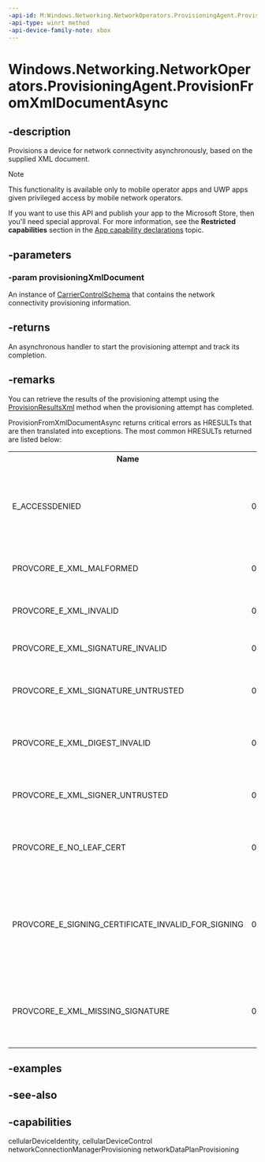 ```yaml
---
-api-id: M:Windows.Networking.NetworkOperators.ProvisioningAgent.ProvisionFromXmlDocumentAsync(System.String)
-api-type: winrt method
-api-device-family-note: xbox
---
```


<!-- Method syntax
public Windows.Foundation.IAsyncOperation<Windows.Networking.NetworkOperators.ProvisionFromXmlDocumentResults> ProvisionFromXmlDocumentAsync(System.String provisioningXmlDocument)
-->

# Windows.Networking.NetworkOperators.ProvisioningAgent.ProvisionFromXmlDocumentAsync

## -description
Provisions a device for network connectivity asynchronously, based on the supplied XML document.

> [!NOTE]
> This functionality is available only to mobile operator apps and UWP apps given privileged access by mobile network operators.
> 
> If you want to use this API and publish your app to the Microsoft Store, then you'll need special approval. For more information, see the **Restricted capabilities** section in the [App capability declarations](/windows/uwp/packaging/app-capability-declarations#restricted-capabilities) topic. 

## -parameters
### -param provisioningXmlDocument
An instance of [CarrierControlSchema](/uwp/schemas/mobilebroadbandschema/carriercontrolschema/schema-root) that contains the network connectivity provisioning information.

## -returns
An asynchronous handler to start the provisioning attempt and track its completion.

## -remarks
You can retrieve the results of the provisioning attempt using the [ProvisionResultsXml](provisionfromxmldocumentresults_provisionresultsxml.md) method when the provisioning attempt has completed.

ProvisionFromXmlDocumentAsync returns critical errors as HRESULTs that are then translated into exceptions. The most common HRESULTs returned are listed below:<table>
   <tr><th>Name</th><th>HRESULT</th><th>Description</th></tr>
   <tr><td>E_ACCESSDENIED</td><td>0x80070005L</td><td>Caller is an operator app, but attempted to provision a different operator’s profiles</td></tr>
   <tr><td>PROVCORE_E_XML_MALFORMED</td><td>0x82170001</td><td>Provisioning file is not well-formed XML</td></tr>
   <tr><td>PROVCORE_E_XML_INVALID</td><td>0x82170002</td><td>Provisioning file does not conform to schema</td></tr>
   <tr><td>PROVCORE_E_XML_SIGNATURE_INVALID</td><td>0x82170003</td><td>Provisioning file signature is invalid</td></tr>
   <tr><td>PROVCORE_E_XML_SIGNATURE_UNTRUSTED</td><td>0x82170004</td><td>Signing certificate is not chained to a trusted root CA</td></tr>
   <tr><td>PROVCORE_E_XML_DIGEST_INVALID</td><td>0x82170005</td><td>Provisioning file was modified after being signed</td></tr>
   <tr><td>PROVCORE_E_XML_SIGNER_UNTRUSTED</td><td>0x82170006</td><td>User did not approve provisioning from this certificate.</td></tr>
   <tr><td>PROVCORE_E_NO_LEAF_CERT</td><td>0x82170007</td><td>No leaf certificate was included in XML signature</td></tr>
   <tr><td>PROVCORE_E_SIGNING_CERTIFICATE_INVALID_FOR_SIGNING</td><td>0x8217000D</td><td>Signing certificate does not meet requirements (Extended Validation, digital signature usage)</td></tr>
   <tr><td>PROVCORE_E_XML_MISSING_SIGNATURE</td><td>0x8217000E</td><td>XML was not signed (and caller was not a mobile broadband operator app)</td></tr>
</table>

## -examples

## -see-also


## -capabilities
cellularDeviceIdentity, cellularDeviceControl
networkConnectionManagerProvisioning
networkDataPlanProvisioning
